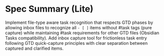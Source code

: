 # Spec Summary (Lite)

Implement file-type aware task recognition that respects GTD phases by allowing inbox files to recognize all `- [ ]` items without #task tags (pure capture) while maintaining #task requirements for other GTD files (Obsidian Tasks compatibility). Add inbox capture tool for frictionless task entry following GTD quick-capture principles with clear separation between captured and clarified items.
